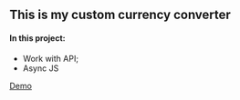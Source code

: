 ## This is my custom currency converter

#### In this project:
* Work with API;
* Async JS

[Demo](https://vlatskiy.github.io/custom-currency-converter/index.html)
